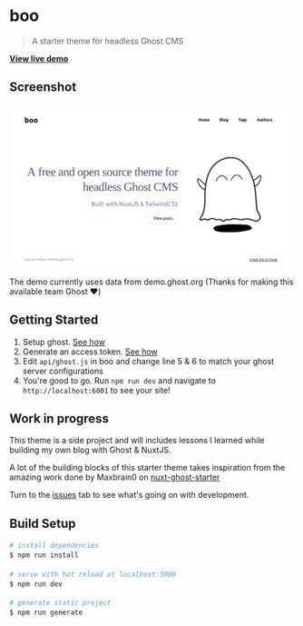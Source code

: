 # boo

> A starter theme for headless Ghost CMS

**[View live demo](https://boo.ramgolam.com/)**

## Screenshot

![Screenshot of Boo](https://github.com/MrSunshyne/boo/raw/master/static/screenshot.png)

The demo currently uses data from demo.ghost.org (Thanks for making this available team Ghost ♥️)

## Getting Started

1. Setup ghost. [See how](https://ghost.org/docs/install/local/)
2. Generate an access token. [See how](https://ghost.org/docs/api/v3/admin/#token-authentication)
3. Edit `api/ghost.js` in boo and change line 5 & 6 to match your ghost server configurations
4. You're good to go. Run `npm run dev` and navigate to `http://localhost:6001` to see your site!

## Work in progress

This theme is a side project and will includes lessons I learned while building my own blog with Ghost & NuxtJS.

A lot of the building blocks of this starter theme takes inspiration from the amazing work done by Maxbrain0 on [nuxt-ghost-starter](https://github.com/Maxbrain0/nuxt-ghost-starter)

Turn to the [issues](https://github.com/MrSunshyne/boo/issues) tab to see what's going on with development.

## Build Setup

```bash
# install dependencies
$ npm run install

# serve with hot reload at localhost:3000
$ npm run dev

# generate static project
$ npm run generate
```
